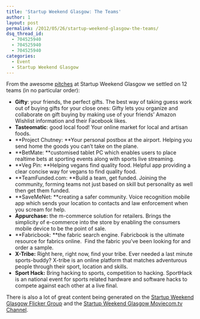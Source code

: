 ```yaml
---
title: 'Startup Weekend Glasgow: The Teams'
author: 1
layout: post
permalink: /2012/05/26/startup-weekend-glasgow-the-teams/
dsq_thread_id:
  - 704525940
  - 704525940
  - 704525940
categories:
  - Event
  - Startup Weekend Glasgow
---
```

From the awesome [pitches][1] at Startup Weekend Glasgow we settled on 12 teams (in no particular order):

  * **Gifty**: your friends, the perfect gifts. The best way of taking guess work out of buying gifts for your close ones: Gifty lets you organize and collaborate on gift buying by making use of your friends&#8217; Amazon Wishlist information and their Facebook likes.
  * **Tasteomatic**: good local food! Your online market for local and artisan foods.
  * **Project Chutney: **Your personal postbox at the airport. Helping you send home the goods you can&#8217;t take on the plane.
  * **BetMate: **customised tablet PC which enables users to place realtime bets at sporting events along with sports live streaming.
  * **Veg Pin: **Helping vegans find quality food. Helpful app providing a clear concise way for vegans to find quality food.
  * **TeamFunded.com: **Build a team, get funded. Joining the community, forming teams not just based on skill but personality as well then get them funded.
  * **SaveMeNet: **creating a safer community. Voice recognition mobile app which sends your location to contacts and law enforcement when you scream for help.
  * **Appurchase:** the m-commerce solution for retailers. Brings the simplicity of e-commerce into the store by enabling the consumers mobile device to be the point of sale.
  * **Fabricbook: **the fabric search engine. Fabricbook is the ultimate resource for fabrics online.  Find the fabric you&#8217;ve been looking for and order a sample.
  * **X-Tribe:** Right here, right now, find your tribe. Ever needed a last minute sports-buddy? X-tribe is an online platform that matches adventurous people through their sport, location and skills.
  * **Sport Hack:** Bring hacking to sports, competition to hacking. SportHack is an national event for sports related hardware and software hacks to compete against each other at a live final.

There is also a lot of great content being generated on the [Startup Weekend Glasgow Flicker Group][2] and the [Startup Weekend Glasgow Moviecom.tv Channel][3].

 [1]: http://glasgow.startupweekend.org/2012/05/26/startup-weekend-pitches/ "Startup Weekend Pitches"
 [2]: http://www.flickr.com/groups/1971230@N21/ "Startup Weekend Glasgow Flicker"
 [3]: www.moviecom.tv/startupweekendglasgow "Startup Weekend Glasgow Moviecom"
